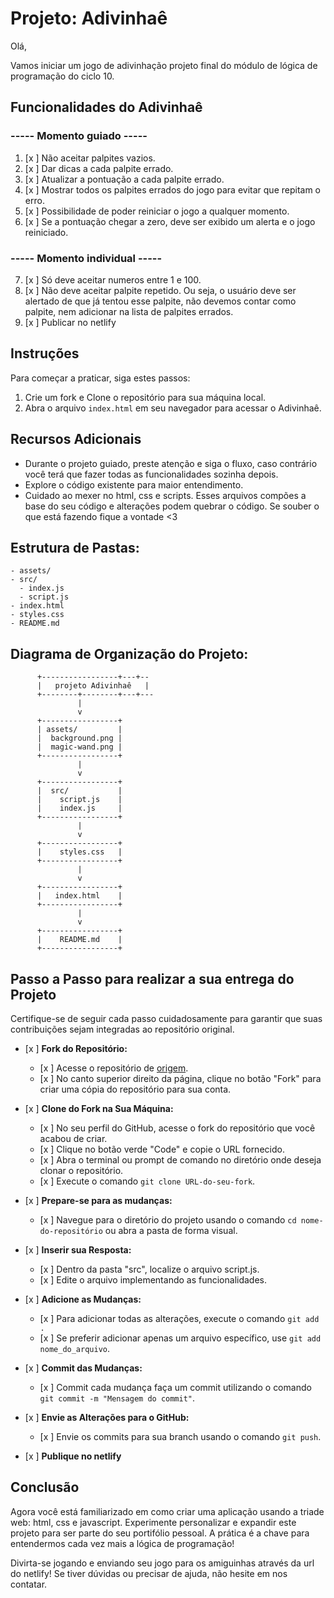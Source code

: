 # Projeto: Adivinhaê

Olá, 

Vamos iniciar um jogo de adivinhação projeto final do módulo de lógica de programação do ciclo 10.

## Funcionalidades do Adivinhaê
### ----- Momento guiado -----
  1. [x ] Não aceitar palpites vazios.
  2. [x ] Dar dicas a cada palpite errado.
  3. [x ] Atualizar a pontuação a cada palpite errado.
  4. [x ] Mostrar todos os palpites errados do jogo para evitar que repitam o erro.
  5. [x ] Possibilidade de poder reiniciar o jogo a qualquer momento.
  6. [x ] Se a pontuação chegar a zero, deve ser exibido um alerta e o jogo reiniciado.

### ----- Momento individual -----
  7. [x ] Só deve aceitar numeros entre 1 e 100.
  8. [x ] Não deve aceitar palpite repetido. Ou seja, o usuário deve ser alertado de que já tentou esse palpite, não devemos contar como palpite, nem adicionar na lista de palpites errados.
  9. [x ] Publicar no netlify

## Instruções

Para começar a praticar, siga estes passos:

1. Crie um fork e Clone o repositório para sua máquina local.
2. Abra o arquivo `index.html` em seu navegador para acessar o Adivinhaê.

## Recursos Adicionais

- Durante o projeto guiado, preste atenção e siga o fluxo, caso contrário você terá que fazer todas as funcionalidades sozinha depois.
- Explore o código existente para maior entendimento.
- Cuidado ao mexer no html, css e scripts. Esses arquivos compões a base do seu código e alterações podem quebrar o código. Se souber o que está fazendo fique a vontade <3

## Estrutura de Pastas:

```
- assets/
- src/
  - index.js
  - script.js
- index.html
- styles.css
- README.md
```

## Diagrama de Organização do Projeto:

```
      +-----------------+---+--
      |   projeto Adivinhaê   |
      +--------+--------+---+---
               |
               v
      +-----------------+
      | assets/         |
      |  background.png |
      |  magic-wand.png |
      +-----------------+
               |
               v
      +-----------------+
      |  src/           |
      |    script.js    |
      |    index.js     |
      +-----------------+
               |
               v
      +-----------------+
      |    styles.css   |
      +-----------------+
               |
               v
      +-----------------+
      |   index.html    |
      +-----------------+
               |
               v
      +-----------------+
      |    README.md    |
      +-----------------+
```

## Passo a Passo para realizar a sua entrega do Projeto

Certifique-se de seguir cada passo cuidadosamente para garantir que suas contribuições sejam integradas ao repositório original.

- [x ] **Fork do Repositório:**
   - [x ] Acesse o repositório de [origem](https://github.com/lisandrascruz/PretaLab-c10-Disney-LP-Projeto).
   - [x ] No canto superior direito da página, clique no botão "Fork" para criar uma cópia do repositório para sua conta.

- [x ] **Clone do Fork na Sua Máquina:**
   - [x ] No seu perfil do GitHub, acesse o fork do repositório que você acabou de criar.
   - [x ] Clique no botão verde "Code" e copie o URL fornecido.
   - [x ] Abra o terminal ou prompt de comando no diretório onde deseja clonar o repositório.
   - [x ] Execute o comando `git clone URL-do-seu-fork`.

- [x ] **Prepare-se para as mudanças:**
   - [x ] Navegue para o diretório do projeto usando o comando `cd nome-do-repositório` ou abra a pasta de forma visual.

- [x ] **Inserir sua Resposta:**
   - [x ] Dentro da pasta "src", localize o arquivo script.js.
   - [x ] Edite o arquivo implementando as funcionalidades.

- [x ] **Adicione as Mudanças:**
   - [x ] Para adicionar todas as alterações, execute o comando `git add .` 
   - [x ] Se preferir adicionar apenas um arquivo específico, use `git add nome_do_arquivo`.

- [x ] **Commit das Mudanças:**
   - [x ] Commit cada mudança faça um commit utilizando o comando `git commit -m "Mensagem do commit"`.

- [x ] **Envie as Alterações para o GitHub:**
   - [x ] Envie os commits para sua branch usando o comando `git push`.

- [x ] **Publique no netlify**

## Conclusão

Agora você está familiarizado em como criar uma aplicação usando a triade web: html, css e javascript. Experimente personalizar e expandir este projeto para ser parte do seu portifólio pessoal. A prática é a chave para entendermos cada vez mais a lógica de programação!

Divirta-se jogando e enviando seu jogo para os amiguinhas através da url do netlify! Se tiver dúvidas ou precisar de ajuda, não hesite em nos contatar.